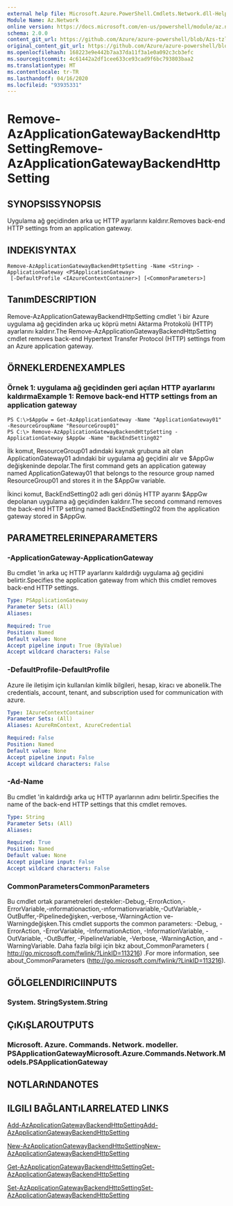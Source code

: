 ```yaml
---
external help file: Microsoft.Azure.PowerShell.Cmdlets.Network.dll-Help.xml
Module Name: Az.Network
online version: https://docs.microsoft.com/en-us/powershell/module/az.network/remove-AzApplicationGatewayBackendHttpSetting
schema: 2.0.0
content_git_url: https://github.com/Azure/azure-powershell/blob/Azs-tzl/src/Network/Network/help/Remove-AzApplicationGatewayBackendHttpSetting.md
original_content_git_url: https://github.com/Azure/azure-powershell/blob/Azs-tzl/src/Network/Network/help/Remove-AzApplicationGatewayBackendHttpSetting.md
ms.openlocfilehash: 168223e9e442b7aa37da11f3a1e0a092c3cb3efc
ms.sourcegitcommit: 4c61442a2df1cee633ce93cad9f6bc793803baa2
ms.translationtype: MT
ms.contentlocale: tr-TR
ms.lasthandoff: 04/16/2020
ms.locfileid: "93935331"
---
```

# <span data-ttu-id="0d5a4-101">Remove-AzApplicationGatewayBackendHttpSetting</span><span class="sxs-lookup"><span data-stu-id="0d5a4-101">Remove-AzApplicationGatewayBackendHttpSetting</span></span>

## <span data-ttu-id="0d5a4-102">SYNOPSIS</span><span class="sxs-lookup"><span data-stu-id="0d5a4-102">SYNOPSIS</span></span>
<span data-ttu-id="0d5a4-103">Uygulama ağ geçidinden arka uç HTTP ayarlarını kaldırır.</span><span class="sxs-lookup"><span data-stu-id="0d5a4-103">Removes back-end HTTP settings from an application gateway.</span></span>

## <span data-ttu-id="0d5a4-104">INDEKI</span><span class="sxs-lookup"><span data-stu-id="0d5a4-104">SYNTAX</span></span>

```
Remove-AzApplicationGatewayBackendHttpSetting -Name <String> -ApplicationGateway <PSApplicationGateway>
 [-DefaultProfile <IAzureContextContainer>] [<CommonParameters>]
```

## <span data-ttu-id="0d5a4-105">Tanım</span><span class="sxs-lookup"><span data-stu-id="0d5a4-105">DESCRIPTION</span></span>
<span data-ttu-id="0d5a4-106">Remove-AzApplicationGatewayBackendHttpSetting cmdlet 'i bir Azure uygulama ağ geçidinden arka uç köprü metni Aktarma Protokolü (HTTP) ayarlarını kaldırır.</span><span class="sxs-lookup"><span data-stu-id="0d5a4-106">The Remove-AzApplicationGatewayBackendHttpSetting cmdlet removes back-end Hypertext Transfer Protocol (HTTP) settings from an Azure application gateway.</span></span>

## <span data-ttu-id="0d5a4-107">ÖRNEKLERDEN</span><span class="sxs-lookup"><span data-stu-id="0d5a4-107">EXAMPLES</span></span>

### <span data-ttu-id="0d5a4-108">Örnek 1: uygulama ağ geçidinden geri açılan HTTP ayarlarını kaldırma</span><span class="sxs-lookup"><span data-stu-id="0d5a4-108">Example 1: Remove back-end HTTP settings from an application gateway</span></span>
```
PS C:\>$AppGw = Get-AzApplicationGateway -Name "ApplicationGateway01" -ResourceGroupName "ResourceGroup01"
PS C:\> Remove-AzApplicationGatewayBackendHttpSetting -ApplicationGateway $AppGw -Name "BackEndSetting02"
```

<span data-ttu-id="0d5a4-109">İlk komut, ResourceGroup01 adındaki kaynak grubuna ait olan ApplicationGateway01 adındaki bir uygulama ağ geçidini alır ve $AppGw değişkeninde depolar.</span><span class="sxs-lookup"><span data-stu-id="0d5a4-109">The first command gets an application gateway named ApplicationGateway01 that belongs to the resource group named ResourceGroup01 and stores it in the $AppGw variable.</span></span>

<span data-ttu-id="0d5a4-110">İkinci komut, BackEndSetting02 adlı geri dönüş HTTP ayarını $AppGw depolanan uygulama ağ geçidinden kaldırır.</span><span class="sxs-lookup"><span data-stu-id="0d5a4-110">The second command removes the back-end HTTP setting named BackEndSetting02 from the application gateway stored in $AppGw.</span></span>

## <span data-ttu-id="0d5a4-111">PARAMETRELERINE</span><span class="sxs-lookup"><span data-stu-id="0d5a4-111">PARAMETERS</span></span>

### <span data-ttu-id="0d5a4-112">-ApplicationGateway</span><span class="sxs-lookup"><span data-stu-id="0d5a4-112">-ApplicationGateway</span></span>
<span data-ttu-id="0d5a4-113">Bu cmdlet 'in arka uç HTTP ayarlarını kaldırdığı uygulama ağ geçidini belirtir.</span><span class="sxs-lookup"><span data-stu-id="0d5a4-113">Specifies the application gateway from which this cmdlet removes back-end HTTP settings.</span></span>

```yaml
Type: PSApplicationGateway
Parameter Sets: (All)
Aliases: 

Required: True
Position: Named
Default value: None
Accept pipeline input: True (ByValue)
Accept wildcard characters: False
```

### <span data-ttu-id="0d5a4-114">-DefaultProfile</span><span class="sxs-lookup"><span data-stu-id="0d5a4-114">-DefaultProfile</span></span>
<span data-ttu-id="0d5a4-115">Azure ile iletişim için kullanılan kimlik bilgileri, hesap, kiracı ve abonelik.</span><span class="sxs-lookup"><span data-stu-id="0d5a4-115">The credentials, account, tenant, and subscription used for communication with azure.</span></span>

```yaml
Type: IAzureContextContainer
Parameter Sets: (All)
Aliases: AzureRmContext, AzureCredential

Required: False
Position: Named
Default value: None
Accept pipeline input: False
Accept wildcard characters: False
```

### <span data-ttu-id="0d5a4-116">-Ad</span><span class="sxs-lookup"><span data-stu-id="0d5a4-116">-Name</span></span>
<span data-ttu-id="0d5a4-117">Bu cmdlet 'in kaldırdığı arka uç HTTP ayarlarının adını belirtir.</span><span class="sxs-lookup"><span data-stu-id="0d5a4-117">Specifies the name of the back-end HTTP settings that this cmdlet removes.</span></span>

```yaml
Type: String
Parameter Sets: (All)
Aliases: 

Required: True
Position: Named
Default value: None
Accept pipeline input: False
Accept wildcard characters: False
```

### <span data-ttu-id="0d5a4-118">CommonParameters</span><span class="sxs-lookup"><span data-stu-id="0d5a4-118">CommonParameters</span></span>
<span data-ttu-id="0d5a4-119">Bu cmdlet ortak parametreleri destekler:-Debug,-ErrorAction,-ErrorVariable,-ınformationaction,-ınformationvariable,-OutVariable,-OutBuffer,-Pipelinedeğişken,-verbose,-WarningAction ve-Warningdeğişken.</span><span class="sxs-lookup"><span data-stu-id="0d5a4-119">This cmdlet supports the common parameters: -Debug, -ErrorAction, -ErrorVariable, -InformationAction, -InformationVariable, -OutVariable, -OutBuffer, -PipelineVariable, -Verbose, -WarningAction, and -WarningVariable.</span></span> <span data-ttu-id="0d5a4-120">Daha fazla bilgi için bkz about_CommonParameters ( http://go.microsoft.com/fwlink/?LinkID=113216) .</span><span class="sxs-lookup"><span data-stu-id="0d5a4-120">For more information, see about_CommonParameters (http://go.microsoft.com/fwlink/?LinkID=113216).</span></span>

## <span data-ttu-id="0d5a4-121">GÖLGELENDIRICI</span><span class="sxs-lookup"><span data-stu-id="0d5a4-121">INPUTS</span></span>

### <span data-ttu-id="0d5a4-122">System. String</span><span class="sxs-lookup"><span data-stu-id="0d5a4-122">System.String</span></span>

## <span data-ttu-id="0d5a4-123">ÇıKıŞLAR</span><span class="sxs-lookup"><span data-stu-id="0d5a4-123">OUTPUTS</span></span>

### <span data-ttu-id="0d5a4-124">Microsoft. Azure. Commands. Network. modeller. PSApplicationGateway</span><span class="sxs-lookup"><span data-stu-id="0d5a4-124">Microsoft.Azure.Commands.Network.Models.PSApplicationGateway</span></span>

## <span data-ttu-id="0d5a4-125">NOTLARıNDA</span><span class="sxs-lookup"><span data-stu-id="0d5a4-125">NOTES</span></span>

## <span data-ttu-id="0d5a4-126">ILGILI BAĞLANTıLAR</span><span class="sxs-lookup"><span data-stu-id="0d5a4-126">RELATED LINKS</span></span>

[<span data-ttu-id="0d5a4-127">Add-AzApplicationGatewayBackendHttpSetting</span><span class="sxs-lookup"><span data-stu-id="0d5a4-127">Add-AzApplicationGatewayBackendHttpSetting</span></span>]()

[<span data-ttu-id="0d5a4-128">New-AzApplicationGatewayBackendHttpSetting</span><span class="sxs-lookup"><span data-stu-id="0d5a4-128">New-AzApplicationGatewayBackendHttpSetting</span></span>]()

[<span data-ttu-id="0d5a4-129">Get-AzApplicationGatewayBackendHttpSetting</span><span class="sxs-lookup"><span data-stu-id="0d5a4-129">Get-AzApplicationGatewayBackendHttpSetting</span></span>]()

[<span data-ttu-id="0d5a4-130">Set-AzApplicationGatewayBackendHttpSetting</span><span class="sxs-lookup"><span data-stu-id="0d5a4-130">Set-AzApplicationGatewayBackendHttpSetting</span></span>]()

